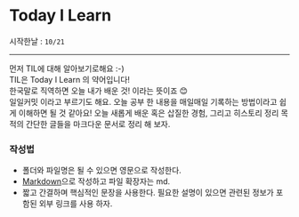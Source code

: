 # Today I Learn
시작한날 : ```10/21```  
<hr/>
먼저 TIL에 대해 알아보기로해요 :-)<br/>
TIL은 Today I Learn 의 약어입니다!<br/>
한국말로 직역하면 오늘 내가 배운 것! 이라는 뜻이죠 😊<br/>
일일커밋 이라고 부르기도 해요. 오늘 공부 한 내용을 매일매일 기록하는 방법이라고 쉽게 이해하면 될 것 같아요!  
오늘 새롭게 배운 혹은 삽질한 경험, 그리고 히스토리 정리 목적의 간단한 글들을 마크다운 문서로 정리 해 보자. 


### 작성법
- 폴더와 파일명은 될 수 있으면 영문으로 작성한다.
- [Markdown](https://hr/>gist.github.com/ihoneymon/652be052a0727ad59601, "Markdown link")으로 작성하고 파일 확장자는 md.
- 짧고 간결하며 핵심적인 문장을 사용한다. 필요한 설명이 있으면 관련된 정보가 포함된 외부 링크를 사용 하자.

